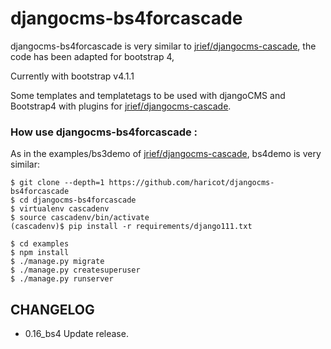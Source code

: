 djangocms-bs4forcascade     
================================================================================================================================
djangocms-bs4forcascade is very similar to [jrief/djangocms-cascade](https://github.com/jrief/djangocms-cascade/), the code has been adapted for bootstrap 4,

Currently with bootstrap v4.1.1

Some templates and templatetags to be used with djangoCMS and Bootstrap4 with plugins for [jrief/djangocms-cascade](https://github.com/jrief/djangocms-cascade/).



### How use djangocms-bs4forcascade :
As in the examples/bs3demo of [jrief/djangocms-cascade](https://github.com/jrief/djangocms-cascade/), bs4demo is very similar:


```
$ git clone --depth=1 https://github.com/haricot/djangocms-bs4forcascade
$ cd djangocms-bs4forcascade
$ virtualenv cascadenv
$ source cascadenv/bin/activate
(cascadenv)$ pip install -r requirements/django111.txt
```

```
$ cd examples
$ npm install
$ ./manage.py migrate
$ ./manage.py createsuperuser
$ ./manage.py runserver
```


## CHANGELOG

- 0.16_bs4 Update release.
